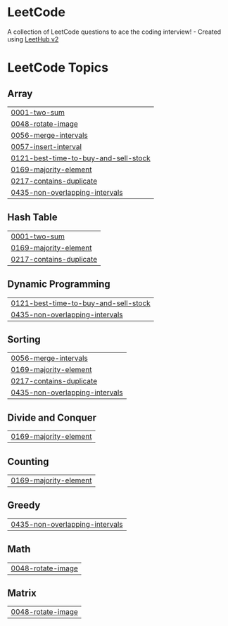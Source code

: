 # LeetCode
A collection of LeetCode questions to ace the coding interview! - Created using [LeetHub v2](https://github.com/arunbhardwaj/LeetHub-2.0)

<!---LeetCode Topics Start-->
# LeetCode Topics
## Array
|  |
| ------- |
| [0001-two-sum](https://github.com/f2xiao/LeetCode/tree/master/0001-two-sum) |
| [0048-rotate-image](https://github.com/f2xiao/LeetCode/tree/master/0048-rotate-image) |
| [0056-merge-intervals](https://github.com/f2xiao/LeetCode/tree/master/0056-merge-intervals) |
| [0057-insert-interval](https://github.com/f2xiao/LeetCode/tree/master/0057-insert-interval) |
| [0121-best-time-to-buy-and-sell-stock](https://github.com/f2xiao/LeetCode/tree/master/0121-best-time-to-buy-and-sell-stock) |
| [0169-majority-element](https://github.com/f2xiao/LeetCode/tree/master/0169-majority-element) |
| [0217-contains-duplicate](https://github.com/f2xiao/LeetCode/tree/master/0217-contains-duplicate) |
| [0435-non-overlapping-intervals](https://github.com/f2xiao/LeetCode/tree/master/0435-non-overlapping-intervals) |
## Hash Table
|  |
| ------- |
| [0001-two-sum](https://github.com/f2xiao/LeetCode/tree/master/0001-two-sum) |
| [0169-majority-element](https://github.com/f2xiao/LeetCode/tree/master/0169-majority-element) |
| [0217-contains-duplicate](https://github.com/f2xiao/LeetCode/tree/master/0217-contains-duplicate) |
## Dynamic Programming
|  |
| ------- |
| [0121-best-time-to-buy-and-sell-stock](https://github.com/f2xiao/LeetCode/tree/master/0121-best-time-to-buy-and-sell-stock) |
| [0435-non-overlapping-intervals](https://github.com/f2xiao/LeetCode/tree/master/0435-non-overlapping-intervals) |
## Sorting
|  |
| ------- |
| [0056-merge-intervals](https://github.com/f2xiao/LeetCode/tree/master/0056-merge-intervals) |
| [0169-majority-element](https://github.com/f2xiao/LeetCode/tree/master/0169-majority-element) |
| [0217-contains-duplicate](https://github.com/f2xiao/LeetCode/tree/master/0217-contains-duplicate) |
| [0435-non-overlapping-intervals](https://github.com/f2xiao/LeetCode/tree/master/0435-non-overlapping-intervals) |
## Divide and Conquer
|  |
| ------- |
| [0169-majority-element](https://github.com/f2xiao/LeetCode/tree/master/0169-majority-element) |
## Counting
|  |
| ------- |
| [0169-majority-element](https://github.com/f2xiao/LeetCode/tree/master/0169-majority-element) |
## Greedy
|  |
| ------- |
| [0435-non-overlapping-intervals](https://github.com/f2xiao/LeetCode/tree/master/0435-non-overlapping-intervals) |
## Math
|  |
| ------- |
| [0048-rotate-image](https://github.com/f2xiao/LeetCode/tree/master/0048-rotate-image) |
## Matrix
|  |
| ------- |
| [0048-rotate-image](https://github.com/f2xiao/LeetCode/tree/master/0048-rotate-image) |
<!---LeetCode Topics End-->